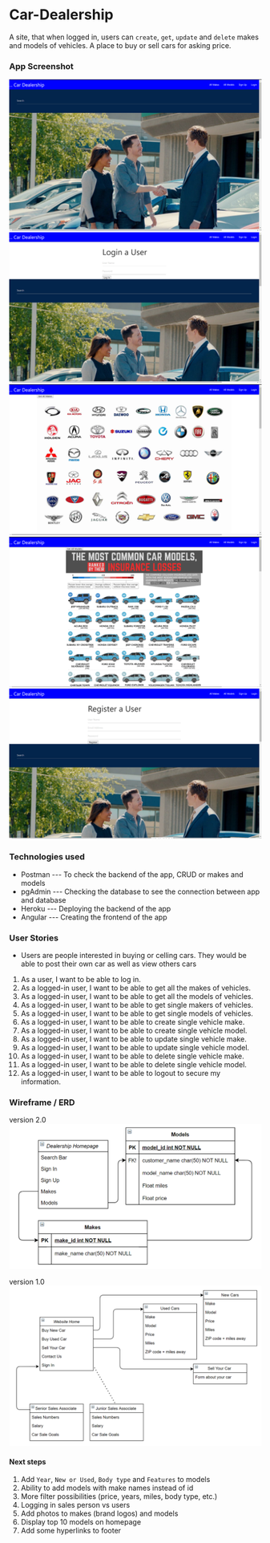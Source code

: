# Car-Dealership
A site, that when logged in, users can `create`, `get`, `update` and `delete` makes and models of vehicles. A place to buy or sell cars for asking price.


### App Screenshot 
![](CDhome.png)
![](CDlogin.png)
![](CDmakes.png)
![](CDmodels.png)
![](CDsignup.png)


### Technologies used 
* Postman --- To check the backend of the app, CRUD or makes and models 
* pgAdmin --- Checking the database to see the connection between app and database 
* Heroku --- Deploying the backend of the app 
* Angular --- Creating the frontend of the app 


### User Stories
* Users are people interested in buying or celling cars. 
  They would be able to post their own car as well as view others cars 

1. As a user, I want to be able to log in.
2. As a logged-in user, I want to be able to get all the makes of vehicles.
3. As a logged-in user, I want to be able to get all the models of vehicles.
4. As a logged-in user, I want to be able to get single makers of vehicles.
5. As a logged-in user, I want to be able to get single models of vehicles.
6. As a logged-in user, I want to be able to create single vehicle make.
7. As a logged-in user, I want to be able to create single vehicle model.
8. As a logged-in user, I want to be able to update single vehicle make.
9. As a logged-in user, I want to be able to update single vehicle model.
10. As a logged-in user, I want to be able to delete single vehicle make.
11. As a logged-in user, I want to be able to delete single vehicle model.
12. As a logged-in user, I want to be able to logout to secure my information.


### Wireframe / ERD 
version 2.0
![](carDealership2.PNG)

version 1.0
![](Car_Dealership_Diagram.png)


#### Next steps 
1. Add `Year`, `New or Used`, `Body type` and `Features` to models
2. Ability to add models with make names instead of id
3. More filter possibilities (price, years, miles, body type, etc.)
4. Logging in sales person vs users 
5. Add photos to makes (brand logos) and models
6. Display top 10 models on homepage 
7. Add some hyperlinks to footer
